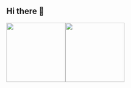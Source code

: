 ## Hi there 👋

<!--
**zhouxiaona/zhouxiaona** is a ✨ _special_ ✨ repository because its `README.md` (this file) appears on your GitHub profile.

Here are some ideas to get you started:

- 🔭 I’m currently working on ...
- 🌱 I’m currently learning ...
- 👯 I’m looking to collaborate on ...
- 🤔 I’m looking for help with ...
- 💬 Ask me about ...
- 📫 How to reach me: ...
- 😄 Pronouns: ...
- ⚡ Fun fact: ...
-->

<img align="center" height="155px" src="https://github-readme-stats.vercel.app/api?username=zhouxiaona&hide_border=true&show_icons=true&line_height=21&bg_color=45,E66345,904E95&title_color=ffffff&icon_color=ffffff&text_color=ffffff" /><img align="center"  height="155px" src="https://github-readme-stats.vercel.app/api/top-langs/?username=zhouxiaona&hide_title=true&hide_border=true&layout=compact&bg_color=-50,904E95,E66345&title_color=ffffff&icon_color=ffffff&text_color=ffffff" />


